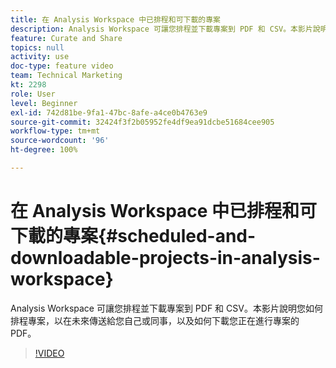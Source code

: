 ```yaml
---
title: 在 Analysis Workspace 中已排程和可下載的專案
description: Analysis Workspace 可讓您排程並下載專案到 PDF 和 CSV。本影片說明您如何排程專案，以在未來傳送給您自己或同事，以及如何下載您正在進行專案的 PDF。
feature: Curate and Share
topics: null
activity: use
doc-type: feature video
team: Technical Marketing
kt: 2298
role: User
level: Beginner
exl-id: 742d81be-9fa1-47bc-8afe-a4ce0b4763e9
source-git-commit: 32424f3f2b05952fe4df9ea91dcbe51684cee905
workflow-type: tm+mt
source-wordcount: '96'
ht-degree: 100%

---
```


# 在 Analysis Workspace 中已排程和可下載的專案{#scheduled-and-downloadable-projects-in-analysis-workspace}

Analysis Workspace 可讓您排程並下載專案到 PDF 和 CSV。本影片說明您如何排程專案，以在未來傳送給您自己或同事，以及如何下載您正在進行專案的 PDF。

>[!VIDEO](https://video.tv.adobe.com/v/24709/?quality=12)
